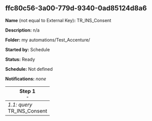 ## ffc80c56-3a00-779d-9340-0ad85124d8a6

**Name** (not equal to External Key)**:** TR_INS_Consent

**Description:** n/a

**Folder:** my automations/Test_Accenture/

**Started by:** Schedule

**Status:** Ready

**Schedule:** Not defined

**Notifications:** _none_


| Step 1<br>_<small>-</small>_ |
| --- |
| _1.1: query_<br>TR_INS_Consent |
